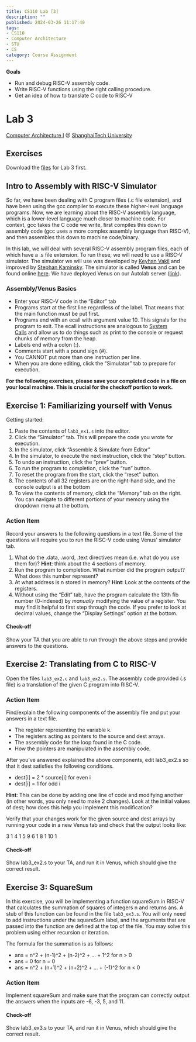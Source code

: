 ```yaml
---
title: CS110 Lab [3]
description: ""
published: 2024-03-26 11:17:40
tags:
- CS110
- Computer Architecture
- STU
- CS
category: Course Assignment
---
```


**Goals**

- Run and debug RISC-V assembly code.
- Write RISC-V functions using the right calling procedure.
- Get an idea of how to translate C code to RISC-V

<!--more-->

# Lab 3

[Computer Architecture I](https://toast-lab.sist.shanghaitech.edu.cn/courses/CS110@ShanghaiTech/Spring-2024/index.html) @ [ShanghaiTech University](https://www.shanghaitech.edu.cn/)  

## Exercises

Download the [files](https://toast-lab.sist.shanghaitech.edu.cn/courses/CS110@ShanghaiTech/Spring-2024/labs/Lab3/lab3.zip) for Lab 3 first.

## Intro to Assembly with RISC-V Simulator

So far, we have been dealing with C program files (.c file extension), and have been using the gcc compiler to execute these higher-level language programs. Now, we are learning about the RISC-V assembly language, which is a lower-level language much closer to machine code. For context, gcc takes the C code we write, first compiles this down to assembly code (gcc uses a more complex assembly language than RISC-V), and then assembles this down to machine code/binary.

In this lab, we will deal with several RISC-V assembly program files, each of which have a .s file extension. To run these, we will need to use a RISC-V simulator. The simulator we will use was developed by [Keyhan Vakil](https://github.com/kvakil) and improved by [Stephan Kaminsky](https://github.com/ThaumicMekanism). The simulator is called **Venus** and can be found online [here](https://venus.cs61c.org/). We have deployed Venus on our Autolab server ([link](https://autolab.sist.shanghaitech.edu.cn/venus/)).

### Assembly/Venus Basics

- Enter your RISC-V code in the “Editor” tab
- Programs start at the first line regardless of the label. That means that the main function must be put first.
- Programs end with an ecall with argument value 10. This signals for the program to exit. The ecall instructions are analogous to [System Calls](https://en.wikipedia.org/wiki/System_call) and allow us to do things such as print to the console or request chunks of memory from the heap.
- Labels end with a colon (:).
- Comments start with a pound sign (#).
- You CANNOT put more than one instruction per line.
- When you are done editing, click the “Simulator” tab to prepare for execution.

**For the following exercises, please save your completed code in a file on your local machine. This is crucial for the checkoff portion to work.**

## Exercise 1: Familiarizing yourself with Venus

Getting started:

1. Paste the contents of `lab3_ex1.s` into the editor.
2. Click the “Simulator” tab. This will prepare the code you wrote for execution.
3. In the simulator, click “Assemble & Simulate from Editor”
4. In the simulator, to execute the next instruction, click the “step” button.
5. To undo an instruction, click the “prev” button.
6. To run the program to completion, click the “run” button.
7. To reset the program from the start, click the “reset” button.
8. The contents of all 32 registers are on the right-hand side, and the console output is at the bottom
9. To view the contents of memory, click the “Memory” tab on the right. You can navigate to different portions of your memory using the dropdown menu at the bottom.

### Action Item

Record your answers to the following questions in a text file. Some of the questions will require you to run the RISC-V code using Venus’ simulator tab.

1. What do the .data, .word, .text directives mean (i.e. what do you use them for)? **Hint**: think about the 4 sections of memory.
2. Run the program to completion. What number did the program output? What does this number represent?
3. At what address is n stored in memory? **Hint**: Look at the contents of the registers.
4. Without using the “Edit” tab, have the program calculate the 13th fib number (0-indexed) by _manually_ modifying the value of a register. You may find it helpful to first step through the code. If you prefer to look at decimal values, change the “Display Settings” option at the bottom.

#### Check-off

Show your TA that you are able to run through the above steps and provide answers to the questions.

## Exercise 2: Translating from C to RISC-V

Open the files `lab3_ex2.c` and `lab3_ex2.s`. The assembly code provided (.s file) is a translation of the given C program into RISC-V.

### Action Item

Find/explain the following components of the assembly file and put your answers in a text file.

- The register representing the variable k.
- The registers acting as pointers to the source and dest arrays.
- The assembly code for the loop found in the C code.
- How the pointers are manipulated in the assembly code.

After you’ve answered explained the above components, edit lab3_ex2.s so that it dest satisfies the following conditions.

- dest[i] = 2 * source[i] for even i
- dest[i] = 1 for odd i

**Hint**: This can be done by adding one line of code and modifying another (in other words, you only need to make 2 changes). Look at the initial values of dest; how does this help you implement this modification?

Verify that your changes work for the given source and dest arrays by running your code in a new Venus tab and check that the output looks like:

3 1 4 1 5 9
6 1 8 1 10 1

#### Check-off

Show lab3_ex2.s to your TA, and run it in Venus, which should give the correct result.

## Exercise 3: SquareSum

In this exercise, you will be implementing a function squareSum in RISC-V that calculates the summation of squares of integers n and returns ans. A stub of this function can be found in the file `lab3_ex3.s`. You will only need to add instructions under the squareSum label, and the arguments that are passed into the function are defined at the top of the file. You may solve this problem using either recursion or iteration.

The formula for the summation is as follows:

- ans = n^2 + (n-1)^2 + (n-2)^2 + ... + 1^2 for n > 0
- ans = 0 for n = 0
- ans = n^2 + (n+1)^2 + (n+2)^2 + ... + (-1)^2 for n < 0

### Action Item

Implement squareSum and make sure that the program can correctly output the answers when the inputs are -6, -3, 5, and 11.

#### Check-off

Show lab3_ex3.s to your TA, and run it in Venus, which should give the correct result.